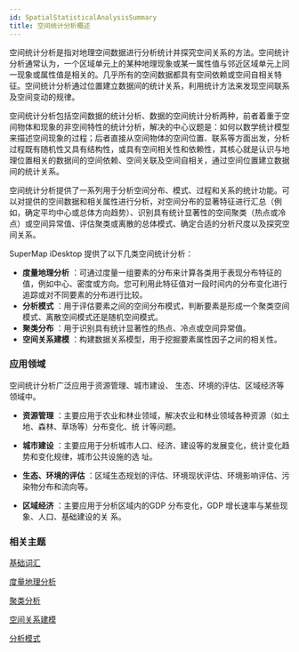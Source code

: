 ```yaml
---
id: SpatialStatisticalAnalysisSummary
title: 空间统计分析概述
---
```

空间统计分析是指对地理空间数据进行分析统计并探究空间关系的方法。空间统计分析通常认为，一个区域单元上的某种地理现象或某一属性值与邻近区域单元上同一现象或属性值是相关的。几乎所有的空间数据都具有空间依赖或空间自相关特征。空间统计分析通过位置建立数据间的统计关系，利用统计方法来发现空间联系及空间变动的规律。

空间统计分析包括空间数据的统计分析、数据的空间统计分析两种，前者着重于空间物体和现象的非空间特性的统计分析，解决的中心议题是：如何以数学统计模型来描述空间现象的过程；后者直接从空间物体的空间位置、联系等方面出发，分析过程既有随机性又具有结构性，或具有空间相关性和依赖性，其核心就是认识与地理位置相关的数据间的空间依赖、空间关联及空间自相关，通过空间位置建立数据间的统计关系。

空间统计分析提供了一系列用于分析空间分布、模式、过程和关系的统计功能。可以对提供的空间数据和相关属性进行分析，对空间分布的显著特征进行汇总（例如，确定平均中心或总体方向趋势）、识别具有统计显著性的空间聚类（热点或冷点）或空间异常值、评估聚类或离散的总体模式、确定合适的分析尺度以及探究空间关系。

SuperMap iDesktop 提供了以下几类空间统计分析：

  * **度量地理分析** ：可通过度量一组要素的分布来计算各类用于表现分布特征的值，例如中心、密度或方向。您可利用此特征值对一段时间内的分布变化进行追踪或对不同要素的分布进行比较。
  * **分析模式** ：用于评估要素之间的空间分布模式，判断要素是形成一个聚类空间模式、离散空间模式还是随机空间模式。
  * **聚类分布** ：用于识别具有统计显著性的热点、冷点或空间异常值。
  * **空间关系建模** ：构建数据关系模型，用于挖掘要素属性因子之间的相关性。

### 应用领域

空间统计分析广泛应用于资源管理、城市建设、 生态、环境的评估、区域经济等领域中。

  * **资源管理** ：主要应用于农业和林业领域，解决农业和林业领域各种资源（如土地、森林、草场等）分布变化、统 计等问题。

  * **城市建设** ：主要应用于分析城市人口、经济、建设等的发展变化，统计变化趋势和变化规律，城市公共设施的选 址。

  * **生态、环境的评估** ：区域生态规划的评估、环境现状评估、环境影响评估、污染物分布和流向等。

  * **区域经济** ：主要应用于分析区域内的GDP 分布变化，GDP 增长速率与某些现象、人口、基础建设的关 系。

###  相关主题

 [基础词汇](BasicVocabulary)

 [度量地理分析](MeasureGeographicDistributions)

 [聚类分析](Clusters)

 [空间关系建模](SpatialRelationshipModeling)

 [分析模式](AnalyzingPatterns)
